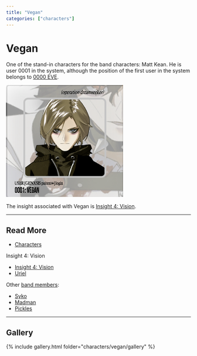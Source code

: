 ```yaml
---
title: "Vegan"
categories: ["characters"]
---
```


# Vegan

One of the stand-in characters for the band characters: Matt Kean. He is user 0001 in the system, 
although the position of the first user in the system belongs to [0000 EVE](eve).

![Avatar for Vegan](https://raw.githubusercontent.com/bmth-arg-wiki/wiki-assets/main/characters/vegan/img.png)

The insight associated with Vegan is [Insight 4: Vision](../lore/insight4-vision).

***

## Read More

- [Characters](../characters)

Insight 4: Vision

- [Insight 4: Vision](../lore/insight4-vision)
- [Uriel](uriel)

Other [band members](../characters#band-members):

- [Syko](syko)
- [Madman](madman)
- [Pickles](pickles)

***

## Gallery

{% include gallery.html folder="characters/vegan/gallery" %}